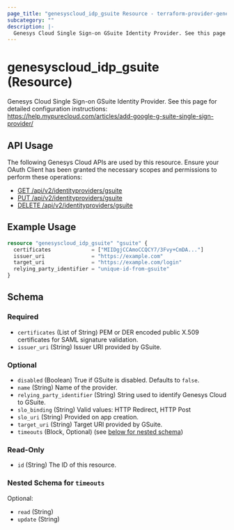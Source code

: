```yaml
---
page_title: "genesyscloud_idp_gsuite Resource - terraform-provider-genesyscloud"
subcategory: ""
description: |-
  Genesys Cloud Single Sign-on GSuite Identity Provider. See this page for detailed configuration instructions: https://help.mypurecloud.com/articles/add-google-g-suite-single-sign-provider/
---
```

# genesyscloud_idp_gsuite (Resource)

Genesys Cloud Single Sign-on GSuite Identity Provider. See this page for detailed configuration instructions: https://help.mypurecloud.com/articles/add-google-g-suite-single-sign-provider/

## API Usage
The following Genesys Cloud APIs are used by this resource. Ensure your OAuth Client has been granted the necessary scopes and permissions to perform these operations:

* [GET /api/v2/identityproviders/gsuite](https://developer.mypurecloud.com/api/rest/v2/identityprovider/#get-api-v2-identityproviders-gsuite)
* [PUT /api/v2/identityproviders/gsuite](https://developer.mypurecloud.com/api/rest/v2/identityprovider/#put-api-v2-identityproviders-gsuite)
* [DELETE /api/v2/identityproviders/gsuite](https://developer.mypurecloud.com/api/rest/v2/identityprovider/#delete-api-v2-identityproviders-gsuite)

## Example Usage

```terraform
resource "genesyscloud_idp_gsuite" "gsuite" {
  certificates             = ["MIIDgjCCAmoCCQCY7/3Fvy+CmDA..."]
  issuer_uri               = "https://example.com"
  target_uri               = "https://example.com/login"
  relying_party_identifier = "unique-id-from-gsuite"
}
```

<!-- schema generated by tfplugindocs -->
## Schema

### Required

- `certificates` (List of String) PEM or DER encoded public X.509 certificates for SAML signature validation.
- `issuer_uri` (String) Issuer URI provided by GSuite.

### Optional

- `disabled` (Boolean) True if GSuite is disabled. Defaults to `false`.
- `name` (String) Name of the provider.
- `relying_party_identifier` (String) String used to identify Genesys Cloud to GSuite.
- `slo_binding` (String) Valid values: HTTP Redirect, HTTP Post
- `slo_uri` (String) Provided on app creation.
- `target_uri` (String) Target URI provided by GSuite.
- `timeouts` (Block, Optional) (see [below for nested schema](#nestedblock--timeouts))

### Read-Only

- `id` (String) The ID of this resource.

<a id="nestedblock--timeouts"></a>
### Nested Schema for `timeouts`

Optional:

- `read` (String)
- `update` (String)

